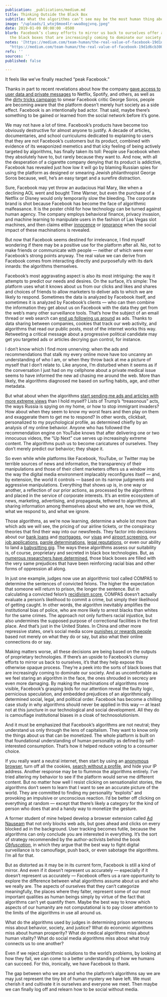 ```yaml
---
publication: _publications/medium.md
title: Thinking Outside the Black Box
subtitle: What the algorithms can’t see may be the most human thing about us
image: "/uploads/1_wtoj6moe4lr-wwa8ogjvnq.jpeg"
date: 2019-01-09 00:00:00 -0500
blurb: Facebook’s clumsy efforts to mirror us back to ourselves offer a peek into
  the black boxes that are increasingly coming to dominate our society.
notes: '[https://medium.com/team-human/the-real-value-of-facebook-19d1d6cb3003](https://medium.com/team-human/the-real-value-of-facebook-19d1d6cb3003
  "https://medium.com/team-human/the-real-value-of-facebook-19d1d6cb3003")'
refs: ''
sources: ''
published: false

---
```

It feels like we’ve finally reached “peak Facebook.”

Thanks in part to recent revelations about how the company [gave access to user data and private messages](https://www.nytimes.com/2018/12/18/technology/facebook-privacy.html?action=click&module=inline&pgtype=Homepage) to Netflix, Spotify, and others, as well as the [dirty tricks campaign](https://www.nytimes.com/2018/11/22/business/on-thanksgiving-eve-facebook-acknowledges-details-of-times-investigation.html) to smear Facebook critic George Soros, people are becoming aware that the platform doesn’t merely hurt society as a side effect. Facebook is an intentionally bad actor. That said, maybe there’s something to be gained or learned from the social network before it’s gone.

We may not have a lot of time. Facebook’s products have become too obviously destructive for almost anyone to justify. A decade of articles, documentaries, and school curriculums dedicated to explaining to users that they are not Facebook’s customers but its product, combined with evidence of its weaponized memetics and that icky feeling of being actively targeted by algorithms, has finally taken its toll: People use Facebook when they absolutely have to, but rarely because they want to. And now, with all the desperation of a cigarette company denying that its product is addictive, Facebook has revealed just how low it will go by blaming Russian spies for using the platform as designed or smearing Jewish philanthropist George Soros because, well, he’s an easy target and a surefire distraction.

Sure, Facebook may yet throw an audacious Hail Mary, like when a declining AOL went and bought Time Warner, but even the purchase of a Netflix or Disney would only temporarily slow the bleeding. The corporate brand is shot because Facebook has become the face of algorithmic malfeasance. It is the poster child for how technology can be turned against human agency. The company employs behavioral finance, privacy invasion, and machine learning to manipulate users in the fashion of Las Vegas slot machines, and then claims either [innocence](https://newrepublic.com/article/147923/facebooks-innocence-project) or [ignorance](https://www.theguardian.com/technology/2018/nov/15/mark-zuckerberg-facebook-george-soros-antisemitism) when the social impact of these machinations is revealed.

But now that Facebook seems destined for irrelevance, I find myself wondering if there may be a positive use for the platform after all. No, not to make friends or communicate with people — neither of which were ever Facebook’s strong points anyway. The real value we can derive from Facebook comes from interacting directly and purposefully with its dark innards: the algorithms themselves.

Facebook’s most aggravating aspect is also its most intriguing: the way it attempts to predict our needs and desires. On the surface, it’s simple: The platform uses what it knows about us from our clicks and likes and shares and choices of friends to allow marketers to deliver ads to which we are likely to respond. Sometimes the data is analyzed by Facebook itself, and sometimes it is analyzed by Facebook’s clients — who can then combine the information they get about us on Facebook with the data they get from the web’s many other surveillance tools. That’s how the subject of an email thread or web search can [end up following us around](https://www.consumerreports.org/privacy/how-facebook-tracks-you-even-when-youre-not-on-facebook/) as ads. Thanks to data sharing between companies, cookies that track our web activity, and algorithms that read our public posts, most of the internet works this way. Retweeting a critical message about a progressive political candidate may get you targeted ads or articles decrying gun control, for instance.

I don’t know which I find more unnerving: when the ads and recommendations that stalk my every online move have too uncanny an understanding of who I am, or when they throw back at me a picture of myself that I don’t relate to. Like anyone, I’m disturbed when it seems as if the conversation I just had on my cellphone about a private medical issue seems to have informed the new ad chasing me around the web. More than likely, the algorithms diagnosed me based on surfing habits, age, and other metadata.

But what about when the algorithms [start sending me ads and articles with more extreme views](https://www.nytimes.com/interactive/2018/05/14/technology/facebook-ads-congress.html) than I hold myself? Lists of Trump’s “treasonous” acts, the ways Russia is spying on my home, or how to stop immigrant invaders? How about when they seem to know my worst fears and then play on them and exaggerate them to get me to respond? In other words, clickbait, personalized to my psychological profile, as determined chiefly by an analysis of my online behavior. Anyone who has followed the recommendation engine on YouTube knows that after delivering one or two innocuous videos, the “Up Next” cue serves up increasingly extreme content. The algorithms push us to become caricatures of ourselves. They don’t merely predict our behavior; they shape it.

So even while while platforms like Facebook, YouTube, or Twitter may be terrible sources of news and information, the transparency of their manipulations and those of their client marketers offers us a window into the way the digital media environment implacably reconfigures itself — and, by extension, the world it controls — based on its narrow judgments and aggressive manipulations. Everything that shows up is, in one way or another, a reflection of our prior actions, as processed by the algorithms and placed in the service of corporate interests. It’s an entire ecosystem of news, marketing, advertising, and propaganda, tethered to algorithms, all sharing information among themselves about who we are, how we think, what we respond to, and what we ignore.

Those algorithms, as we’re now learning, determine a whole lot more than which ads we will see, the pricing of our airline tickets, or the conspiracy theories that find their way into our newsfeeds. They factor into decisions about our [bank loans](https://www.finder.com/social-media-loan-applications) and [mortgages](https://www.horizoncommunitybank.com/social-media-impacts-loans/), our [visas](https://www.nytimes.com/2018/03/30/world/americas/travelers-visa-social-media.html) and [airport screening](https://www.aviationpros.com/press_release/12419757/dhs-st-announces-winners-in-15m-passenger-screening-algorithm-challenge), our [job applications](https://www.forbes.com/sites/trudysteinfeld/2016/05/31/decoding-the-job-search-how-to-beat-the-ats-applicant-tracking-system/#43cfbce26d84), [parole determinations](http://www.abajournal.com/magazine/article/algorithm_bail_sentencing_parole), [legal reputations](https://teamhuman.fm/episodes/ep-103-sarah-lageson/), or even our ability to land a [babysitting gig](https://www.mcall.com/news/nationworld/mc-nws-babysitters-artificial-intelligence-20181123-story.html). The ways these algorithms assess our suitability is, of course, proprietary and secreted in black box technologies. But, as [numerous researchers have determined](https://en.wikipedia.org/wiki/Algorithms_of_Oppression), those black boxes are filled with the very same prejudices that have been reinforcing racial bias and other forms of oppression all along.

In just one example, judges now use an algorithmic tool called COMPAS to determine the sentences of convicted felons. The higher the expectation that someone will return to prison, the longer the sentence. But in calculating a convicted felon’s [recidivism score](https://www.popsci.com/recidivism-algorithm-random-bias#page-2), COMPAS doesn’t actually evaluate a person’s likelihood to commit a crime, but simply their likelihood of getting caught. In other words, the algorithm inevitably amplifies the institutional bias of police, who are more likely to arrest blacks than whites for the same crimes. The approach not only furthers racial injustice, but also undermines the supposed purpose of correctional facilities in the first place. And that’s just in the United States. In China and other more repressive states, one’s social media score [punishes or rewards people](https://www.computerworld.com/article/2990203/security/aclu-orwellian-citizen-score-chinas-credit-score-system-is-a-warning-for-americans.html) based not merely on what they do or say, but also what their online connections do or say.

Making matters worse, all these decisions are being based on the outputs of proprietary technologies. If there’s an upside to Facebook’s clumsy efforts to mirror us back to ourselves, it’s that they help expose this otherwise opaque process. They’re a peek into the sorts of black boxes that are increasingly coming to dominate our society. And as uncomfortable as we feel staring an algorithm in the face, the ones shrouded in secrecy are even more damaging. By making the machinations of algorithms more visible, Facebook’s grasping bids for our attention reveal the faulty logic, pernicious speculation, and embedded prejudices of an algorithmically determined social, legal, and political order. Facebook has become a chilling case study in why algorithms should never be applied in this way — at least not at this juncture in our technological and social development. All they do is camouflage institutional biases in a cloak of technosolutionism.

And it must be emphasized that Facebook’s algorithms are not neutral; they understand us only through the lens of capitalism. They want to know only the things about us that can be monetized. The whole platform is built on that foundational understanding of human personality as defined by self-interested consumption. That’s how it helped reduce voting to a consumer choice.

If you really want a neutral internet, then start by using an [anonymous browser](https://hackernoon.com/best-anonymous-browsers-for-private-web-browsing-27e8798607e2), turn off all the cookies, [search without a profile](https://duckduckgo.com/), and hide your IP address. Another response may be to flummox the algorithms entirely. I’ve tried altering my behavior to see if the platform would serve me different content. But no matter how well I resist clicking on sensationalist stories, the algorithms don’t seem to learn that I want to see an accurate picture of the world. They are committed to finding my personality “exploits” and provoking an impulsive or unconscious reaction. I’d be better off clicking on everything at random — except that there’s likely a category for the kind of person who does that and a handy way to monetize the gesture.

A former student of mine helped develop a browser extension called [Ad Nauseam](https://adnauseam.io/) that not only blocks web ads, but goes ahead and clicks on every blocked ad in the background. User tracking becomes futile, because the algorithms can only conclude you are interested in everything. It’s the sort of strategy recommended by the author-activists behind the book [_Obfuscation_](https://mitpress.mit.edu/books/obfuscation), in which they argue that the best way to fight digital surveillance is to camouflage, push back, or even sabotage the algorithms. I’m all for that.

But as distorted as it may be in its current form, Facebook is still a kind of mirror. And even if it doesn’t represent us accurately — especially if it doesn’t represent us accurately — Facebook offers us a rare opportunity to explore the difference between what algorithms assume about us and who we really are. The aspects of ourselves that they can’t categorize meaningfully, the places where they falter, represent some of our most important qualities as human beings simply by virtue of the fact that algorithms can’t yet quantify them. Maybe the best way to know which aspects of our humanity are not computational is to pay closer attention to the limits of the algorithms in use all around us.

What do the algorithms used by judges in determining prison sentences miss about behavior, society, and justice? What do economic algorithms miss about human prosperity? What do medical algorithms miss about human vitality? What do social media algorithms miss about what truly connects us to one another?

Even if we reject algorithmic solutions to the world’s problems, by looking at how they fail, we can come to a better understanding of how we humans can succeed. For this, ironically, we have Facebook to thank.

The gap between who we are and who the platform’s algorithms say we are may just represent the tiny bit of human mystery we have left. We must cherish it and cultivate it in ourselves and everyone we meet. Then maybe we can finally log off and relearn how to be social without media.